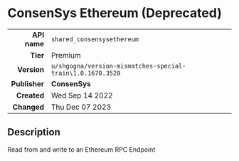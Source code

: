 # ConsenSys Ethereum (Deprecated)
| | |
|-:|-|
|**API name**|`shared_consensysethereum`|
|**Tier**|Premium|
|**Version**|`u/shgogna/version-mismatches-special-train\1.0.1670.3520`|
|**Publisher**|**ConsenSys**|
|**Created**|Wed Sep 14 2022|
|**Changed**|Thu Dec 07 2023|

## Description
Read from and write to an Ethereum RPC Endpoint
